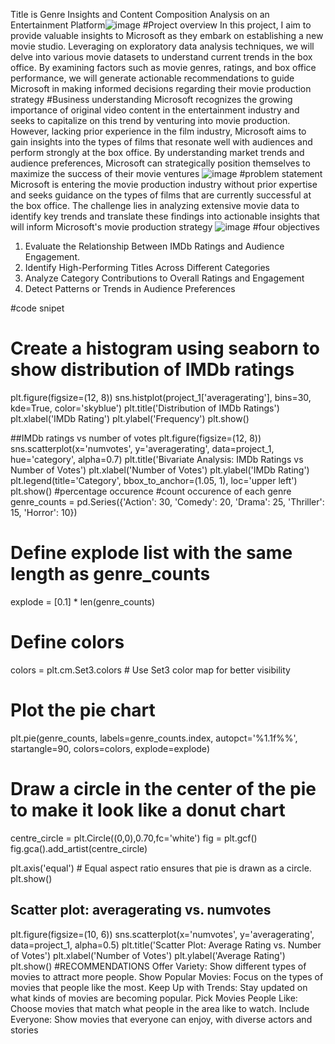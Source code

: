 Title is Genre Insights and Content Composition Analysis on an Entertainment Platform![image](https://github.com/wambuikariuki/project_1/assets/145265208/37c984a5-296e-4763-aa80-0f254f6ab98d)
#Project overview 
In this project, I aim to provide valuable insights to Microsoft as they embark on establishing a new movie studio. Leveraging on exploratory data analysis techniques, we will delve into various movie datasets to understand current trends in the box office. By examining factors such as movie genres, ratings, and box office performance, we will generate actionable recommendations to guide Microsoft in making informed decisions regarding their movie production strategy
#Business understanding
Microsoft recognizes the growing importance of original video content in the entertainment industry and seeks to capitalize on this trend by venturing into movie production. However, lacking prior experience in the film industry, Microsoft aims to gain insights into the types of films that resonate well with audiences and perform strongly at the box office. By understanding market trends and audience preferences, Microsoft can strategically position themselves to maximize the success of their movie ventures
![image](https://github.com/wambuikariuki/project_1/assets/145265208/cdbbbf90-9c92-4030-86f1-a9ca29d0a362)
#problem statement
Microsoft is entering the movie production industry without prior expertise and seeks guidance on the types of films that are currently successful at the box office. The challenge lies in analyzing extensive movie data to identify key trends and translate these findings into actionable insights that will inform Microsoft's movie production strategy
![image](https://github.com/wambuikariuki/project_1/assets/145265208/ca75b3a4-2a0f-4bdf-be08-592da6efb6f1)
#four objectives
1. Evaluate the Relationship Between IMDb Ratings and Audience Engagement.
2. Identify High-Performing Titles Across Different Categories
3. Analyze Category Contributions to Overall Ratings and Engagement
4. Detect Patterns or Trends in Audience Preferences


#code snipet
# Create a histogram using seaborn to show distribution of IMDb ratings
plt.figure(figsize=(12, 8))
sns.histplot(project_1['averagerating'], bins=30, kde=True, color='skyblue')
plt.title('Distribution of IMDb Ratings')
plt.xlabel('IMDb Rating')
plt.ylabel('Frequency')
plt.show()

##IMDb ratings vs number of votes
plt.figure(figsize=(12, 8))
sns.scatterplot(x='numvotes', y='averagerating', data=project_1, hue='category', alpha=0.7)
plt.title('Bivariate Analysis: IMDb Ratings vs Number of Votes')
plt.xlabel('Number of Votes')
plt.ylabel('IMDb Rating')
plt.legend(title='Category', bbox_to_anchor=(1.05, 1), loc='upper left')
plt.show()
#percentage occurence
#count occurence of each genre
genre_counts = pd.Series({'Action': 30, 'Comedy': 20, 'Drama': 25, 'Thriller': 15, 'Horror': 10})

# Define explode list with the same length as genre_counts
explode = [0.1] * len(genre_counts)

# Define colors
colors = plt.cm.Set3.colors  # Use Set3 color map for better visibility

# Plot the pie chart
plt.pie(genre_counts, labels=genre_counts.index, autopct='%1.1f%%', startangle=90, colors=colors, explode=explode)

# Draw a circle in the center of the pie to make it look like a donut chart
centre_circle = plt.Circle((0,0),0.70,fc='white')
fig = plt.gcf()
fig.gca().add_artist(centre_circle)

plt.axis('equal')  # Equal aspect ratio ensures that pie is drawn as a circle.
plt.show()
## Scatter plot: averagerating vs. numvotes
plt.figure(figsize=(10, 6))
sns.scatterplot(x='numvotes', y='averagerating', data=project_1, alpha=0.5)
plt.title('Scatter Plot: Average Rating vs. Number of Votes')
plt.xlabel('Number of Votes')
plt.ylabel('Average Rating')
plt.show()
#RECOMMENDATIONS
Offer Variety: Show different types of movies to attract more people.
Show Popular Movies: Focus on the types of movies that people like the most.
Keep Up with Trends: Stay updated on what kinds of movies are becoming popular.
Pick Movies People Like: Choose movies that match what people in the area like to watch.
Include Everyone: Show movies that everyone can enjoy, with diverse actors and stories


